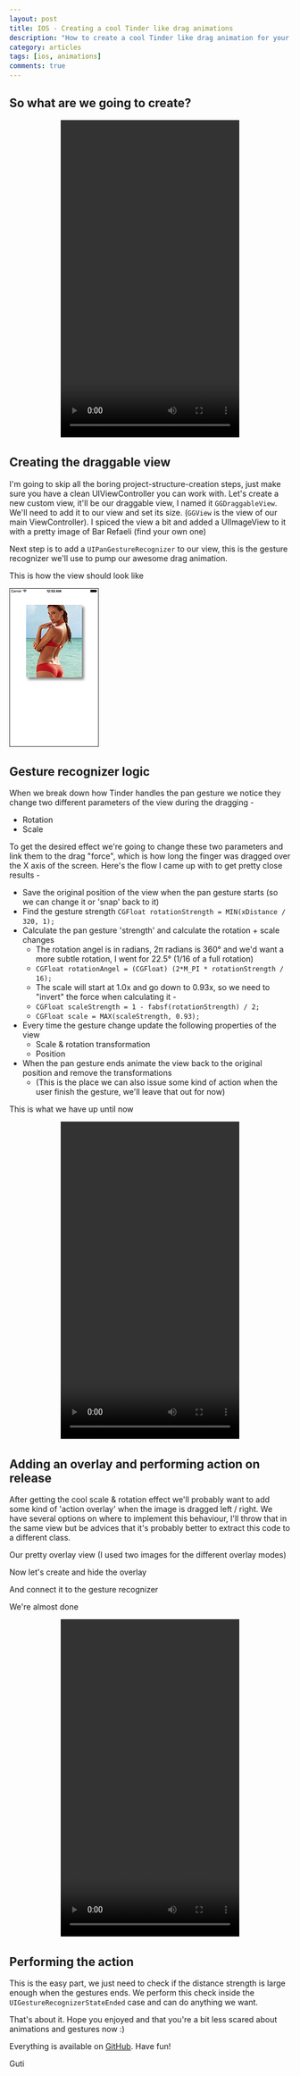 ```yaml
---
layout: post
title: IOS - Creating a cool Tinder like drag animations
description: "How to create a cool Tinder like drag animation for your views"
category: articles
tags: [ios, animations]
comments: true
---
```


## So what are we going to create?

<div style="text-align: center">
<video width="320" height="568" controls><source src="/materials/videos/2014-01-17-creating-tinder-like-animations/almost_done.mp4" type="video/mp4"></video>
</div>

## Creating the draggable view

I'm going to skip all the boring project-structure-creation steps, just make sure you have a clean UIViewController you can work with.
Let's create a new custom view, it'll be our draggable view, I named it `GGDraggableView`. We'll need to add it to our view and set its size. (`GGView` is the view of our main ViewController).
I spiced the view a bit and added a UIImageView to it with a pretty image of Bar Refaeli (find your own one)

<script src="https://gist.github.com/ngutman/8481990.js"></script>

Next step is to add a `UIPanGestureRecognizer` to our view, this is the gesture recognizer we'll use to pump our awesome drag animation.

<script src="https://gist.github.com/ngutman/8482226.js"></script>

This is how the view should look like

<div class="text-center">
    <a href="/images/posts/2014-01-17-creating-tinder-like-animations/1_pretty.png" class="fancybox" title="Pretty view controller">
        <img class="center" src="/images/posts/2014-01-17-creating-tinder-like-animations/1_pretty_320x200.png" alt="Pretty view controller">
    </a>
</div>

## Gesture recognizer logic

When we break down how Tinder handles the pan gesture we notice they change two different parameters of the view during the dragging -

* Rotation
* Scale

To get the desired effect we're going to change these two parameters and link them to the drag "force", which is how long the finger was dragged over the X axis of the screen.
Here's the flow I came up with to get pretty close results -

* Save the original position of the view when the pan gesture starts (so we can change it or 'snap' back to it)
* Find the gesture strength `CGFloat rotationStrength = MIN(xDistance / 320, 1);`
* Calculate the pan gesture 'strength' and calculate the rotation + scale changes
    * The rotation angel is in radians, 2π radians is 360° and we'd want a more subtle rotation, I went for 22.5° (1/16 of a full rotation)
    * `CGFloat rotationAngel = (CGFloat) (2*M_PI * rotationStrength / 16);`
    * The scale will start at 1.0x and go down to 0.93x, so we need to "invert" the force when calculating it -
    * `CGFloat scaleStrength = 1 - fabsf(rotationStrength) / 2;`
    * `CGFloat scale = MAX(scaleStrength, 0.93);`
* Every time the gesture change update the following properties of the view
    * Scale & rotation transformation
    * Position
* When the pan gesture ends animate the view back to the original position and remove the transformations
    * (This is the place we can also issue some kind of action when the user finish the gesture, we'll leave that out for now)

<script src="https://gist.github.com/ngutman/8483077.js"></script>

This is what we have up until now

<div style="text-align: center">
<video width="320" height="568" controls><source src="/materials/videos/2014-01-17-creating-tinder-like-animations/1_first.mp4" type="video/mp4"></video>
</div>

## Adding an overlay and performing action on release
After getting the cool scale & rotation effect we'll probably want to add some kind of 'action overlay' when the image is dragged left / right.
We have several options on where to implement this behaviour, I'll throw that in the same view but be advices that it's probably better to extract this code to a different class.

Our pretty overlay view (I used two images for the different overlay modes)

<script src="https://gist.github.com/ngutman/8483671.js"></script>

<script src="https://gist.github.com/ngutman/8483664.js"></script>

Now let's create and hide the overlay

<script src="https://gist.github.com/ngutman/8483692.js"></script>

And connect it to the gesture recognizer

<script src="https://gist.github.com/ngutman/8483704.js"></script>

We're almost done

<div style="text-align: center">
<video width="320" height="568" controls><source src="/materials/videos/2014-01-17-creating-tinder-like-animations/almost_done.mp4" type="video/mp4"></video>
</div>

## Performing the action

This is the easy part, we just need to check if the distance strength is large enough when the gestures ends.
We perform this check inside the `UIGestureRecognizerStateEnded` case and can do anything we want.

That's about it. Hope you enjoyed and that you're a bit less scared about animations and gestures now :)

Everything is available on [GitHub](https://github.com/ngutman/TinderLikeAnimations). Have fun!

Guti